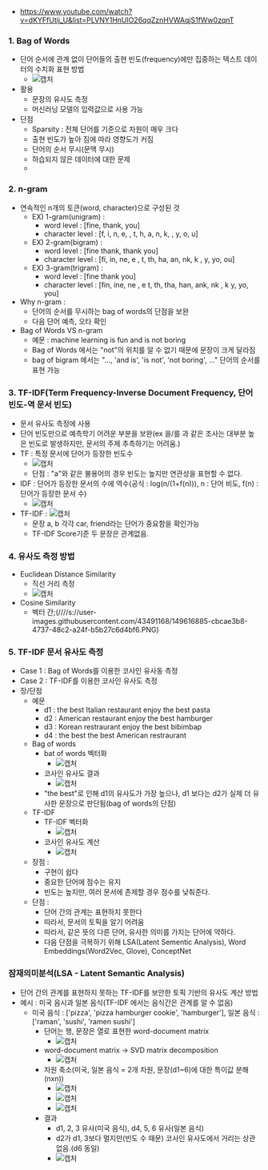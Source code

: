 - https://www.youtube.com/watch?v=dKYFfUtij_U&list=PLVNY1HnUlO26qqZznHVWAqjS1fWw0zqnT

### 1. Bag of Words
- 단어 순서에 관계 없이 단어들의 출현 빈도(frequency)에만 집중하는 텍스트 데이터의 수치화 표현 방법
  - ![캡처](https://user-images.githubusercontent.com/43491168/149614682-37475a72-bf09-4976-9b9f-86d3240d96a4.PNG)
- 활용
  - 문장의 유사도 측정
  - 머신러닝 모델의 입력값으로 사용 가능
- 단점
  - Sparsity : 전체 단어를 기준으로 차원이 매우 크다
  - 출현 빈도가 높아 짐에 따라 영향도가 커짐
  - 단어의 순서 무시(문맥 무시)
  - 하습되지 않은 데이터에 대한 문제
  - 
### 2. n-gram
- 연속적인 n개의 토큰(word, character)으로 구성된 것
  - EX) 1-gram(unigram) : 
    - word level : [fine, thank, you]
    - character level : [f, i, n, e, , t, h, a, n, k, , y, o, u]
  - EX) 2-gram(bigram) : 
    - word level : [fine thank, thank you]
    - character level : [fi, in, ne, e , t, th, ha, an, nk, k , y, yo, ou]
  - EX) 3-gram(trigram) : 
    - word level : [fine thank you]
    - character level : [fin, ine, ne , e t, th, tha, han, ank, nk , k y, yo, you]
- Why n-gram : 
  - 단어의 순서를 무시하는 bag of words의 단점을 보완
  - 다음 단어 예측, 오타 확인
- Bag of Words VS n-gram
  - 예문 : machine learning is fun and is not boring
  - Bag of Words 에서는 "not"의 위치를 알 수 없기 때문에 문장이 크게 달라짐
  - bag of bigram 에서는 "..., 'and is', 'is not', 'not boring', ..." 단어의 순서를 표현 가능

### 3. TF-IDF(Term Frequency-Inverse Document Frequency, 단어 빈도-역 문서 빈도)
- 문서 유사도 측정에 사용
- 단어 빈도만으로 예측학기 어려운 부분을 보완(ex 을/를 과 같은 조사는 대부분 높은 빈도로 발생하지만, 문서의 주제 추측하기는 어려움.)
- TF : 특정 문서에 단어가 등장한 빈도수
  - ![캡처](https://user-images.githubusercontent.com/43491168/149616329-57c95740-02c1-494b-aa09-065a7f197534.PNG)
  - 단점 : "a"와 같은 불용어의 경우 빈도는 높지만 연관성을 표현할 수 없다.
- IDF : 단어가 등장한 문서의 수에 역수(공식 : log(n/(1+f(n))), n : 단어 비도, f(n) : 단어가 등장한 문서 수)
  - ![캡처](https://user-images.githubusercontent.com/43491168/149616661-d8eab4c4-5faa-4d12-a9ea-d792d8d900e4.PNG)
- TF-IDF : ![캡처](https://user-images.githubusercontent.com/43491168/149616714-bd669061-d920-460a-8512-37eb8b487e1e.PNG)
  - 문장 a, b 각각 car, friend라는 단어가 중요함을 확인가능
  - TF-IDF Score기준 두 문장은 관계없음.

### 4. 유사도 측정 방법
- Euclidean Distance Similarity
  - 직선 거리 측정
  - ![캡처](https://user-images.githubusercontent.com/43491168/149616841-7246eab2-a03e-4d15-b78d-bdf775bc3c78.PNG)
- Cosine Similarity
  - 벡터 간;(////s://user-images.githubusercontent.com/43491168/149616885-cbcae3b8-4737-48c2-a24f-b5b27c6d4bf6.PNG)

### 5. TF-IDF 문서 유사도 측정
- Case 1 : Bag of Words를 이용한 코사인 유사동 측정
- Case 2 : TF-IDF를 이용한 코사인 유사도 측정
- 장/단점
  - 예문
    - d1 : the best Italian restaurant enjoy the best pasta
    - d2 : American restaurant enjoy the best hamburger
    - d3 : Korean restraurant enjoy the best bibimbap
    - d4 : the best the best American restraurant
  - Bag of words
    - bat of words 벡터화
      - ![캡처](https://user-images.githubusercontent.com/43491168/149647324-d98e040f-76ad-4ee4-b0a2-54ed46c71402.PNG)
    - 코사인 유사도 결과
      - ![캡처](https://user-images.githubusercontent.com/43491168/149647358-68f8480a-c338-4ab2-afb9-ad7fee2bef38.PNG)
    - "the best"로 인해 d1의 유사도가 가장 높으나, d1 보다는 d2가 실제 더 유사한 문장으로 판단됨(bag of words의 단점)
  - TF-IDF
    - TF-IDF 벡터화
      - ![캡처](https://user-images.githubusercontent.com/43491168/149647393-50a4275d-ca2d-4125-a838-5c91306bd3b3.PNG)
    - 코사인 유사도 계산
      - ![캡처](https://user-images.githubusercontent.com/43491168/149647403-213d4fb0-ac42-4bf3-9b5a-e4fa297aa95e.PNG)
  - 장점 : 
    - 구현이 쉽다
    - 중요한 단어에 점수는 유지
    - 빈도는 높지만, 여러 문서에 존제할 경우 점수를 낮춰준다.
  - 단점 :
    - 단어 간의 관계는 표현하지 못한다
    - 따라서, 문서의 토픽을 알기 어려움
    - 따라서, 같은 뜻의 다른 단어, 유사한 의미를 가지는 단어에 약하다.
    - 다음 단점을 극복하기 위해 LSA(Latent Sementic Analysis), Word Embeddings(Word2Vec, Glove), ConceptNet

### 잠재의미분석(LSA - Latent Semantic Analysis)
- 단어 간의 관계를 표현하지 못하는 TF-IDF를 보안한 토픽 기반의 유사도 계산 방법
- 예시 : 미국 음시과 일본 음식(TF-IDF 에서는 음식간은 관계를 알 수 없음)
  - 미국 음식 : ['pizza', 'pizza hamburger cookie', 'hamburger'], 일본 음식 : ['raman', 'sushi', 'ramen sushi']
    - 단어는 행, 문장은 열로 표현한 word-document matrix
      - ![캡처](https://user-images.githubusercontent.com/43491168/149647773-3d19a30c-0a0f-4579-b4e7-c286c1f4b272.PNG)
    - word-document matrix -> SVD matrix decomposition
      - ![캡처](https://user-images.githubusercontent.com/43491168/149647845-a40f9989-5b83-4332-919d-2b204bb3fc0a.PNG)
    - 차원 축소(미국, 일본 음식 = 2개 차원, 문장(d1~6)에 대한 특이값 분해(nxn))
      - ![캡처](https://user-images.githubusercontent.com/43491168/149647881-a20ad0f8-4a6d-4950-bc64-d35707b00fa0.PNG)
      - ![캡처](https://user-images.githubusercontent.com/43491168/149647889-867e8b25-b9ce-4234-80c8-e670ec90a926.PNG)
      - ![캡처](https://user-images.githubusercontent.com/43491168/149647906-b446688f-b995-4a7e-8f9e-f6638d6d7f49.PNG)
    - 결과
      - d1, 2, 3 유사(미국 음식), d4, 5, 6 유사(일본 음식)
      - d2가 d1, 3보다 멀지만(빈도 수 때문) 코사인 유사도에서 거리는 상관 없음.(d6 동일)
      - ![캡처](https://user-images.githubusercontent.com/43491168/149647925-71cad640-4ccc-4ee1-9eb5-9707e1c6bd01.PNG)






